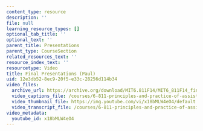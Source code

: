 ```yaml
---
content_type: resource
description: ''
file: null
learning_resource_types: []
optional_tab_title: ''
optional_text: ''
parent_title: Presentations
parent_type: CourseSection
related_resources_text: ''
resource_index_text: ''
resourcetype: Video
title: Final Presentations (Paul)
uid: 12e3db52-8ec9-20f5-e33c-28256d114b34
video_files:
  archive_url: https://archive.org/download/MIT6.811F14/MIT6_811F14_final_presentations_300k.mp4
  video_captions_file: /courses/6-811-principles-and-practice-of-assistive-technology-fall-2014/72546fbee7ff59419daa38dc4c4b5ef9_x18bMLW4eO4.vtt
  video_thumbnail_file: https://img.youtube.com/vi/x18bMLW4eO4/default.jpg
  video_transcript_file: /courses/6-811-principles-and-practice-of-assistive-technology-fall-2014/da2dccea73ad2186b917b27cf255e9f0_x18bMLW4eO4.pdf
video_metadata:
  youtube_id: x18bMLW4eO4
---
```

